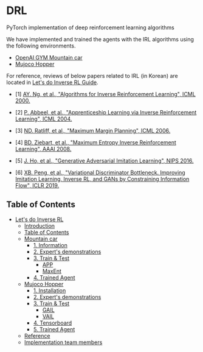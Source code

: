 # DRL
PyTorch implementation of deep reinforcement learning algorithms

We have implemented and trained the agents with the IRL algorithms using the following environments.

- [OpenAI GYM Mountain car](https://gym.openai.com/envs/MountainCar-v0/)
- [Mujoco Hopper](https://gym.openai.com/envs/Hopper-v2/)

For reference, reviews of below papers related to IRL (in Korean) are located in [Let's do Inverse RL Guide](https://reinforcement-learning-kr.github.io/2019/01/22/0_lets-do-irl-guide/).

<a name="1"></a>

- [1] [AY. Ng, et al., "Algorithms for Inverse Reinforcement Learning", ICML 2000.](http://ai.stanford.edu/~ang/papers/icml00-irl.pdf) 

<a name="2"></a>

- [2] [P. Abbeel, et al., "Apprenticeship Learning via Inverse Reinforcement Learning", ICML 2004.](http://people.eecs.berkeley.edu/~russell/classes/cs294/s11/readings/Abbeel+Ng:2004.pdf)

<a name="3"></a>

- [3] [ND. Ratliff, et al., "Maximum Margin Planning", ICML 2006.](https://www.ri.cmu.edu/pub_files/pub4/ratliff_nathan_2006_1/ratliff_nathan_2006_1.pdf)

<a name="4"></a>

- [4] [BD. Ziebart, et al., "Maximum Entropy Inverse Reinforcement Learning", AAAI 2008.](http://www.aaai.org/Papers/AAAI/2008/AAAI08-227.pdf)

<a name="5"></a>

- [5] [J. Ho, et al., "Generative Adversarial Imitation Learning", NIPS 2016.](https://papers.nips.cc/paper/6391-generative-adversarial-imitation-learning.pdf)

<a name="6"></a>

- [6] [XB. Peng, et al., "Variational Discriminator Bottleneck. Improving Imitation Learning, Inverse RL, and GANs by Constraining Information Flow", ICLR 2019.](https://arxiv.org/pdf/1810.00821.pdf)

## Table of Contents

<!-- @import "[TOC]" {cmd="toc" depthFrom=1 depthTo=6 orderedList=false} -->
<!-- code_chunk_output -->

- [Let's do Inverse RL](#lets-do-inverse-rl)
  - [Introduction](#introduction)
  - [Table of Contents](#table-of-contents)
  - [Mountain car](#mountain-car)
    - [1. Information](#1-information)
    - [2. Expert's demonstrations](#2-experts-demonstrations)
    - [3. Train & Test](#3-train--test)
      - [APP](#app)
      - [MaxEnt](#maxent)
    - [4. Trained Agent](#4-trained-agent)
  - [Mujoco Hopper](#mujoco-hopper)
    - [1. Installation](#1-installation)
    - [2. Expert's demonstrations](#2-experts-demonstrations-1)
    - [3. Train & Test](#3-train--test-1)
      - [GAIL](#gail)
      - [VAIL](#vail)
    - [4. Tensorboard](#4-tensorboard)
    - [5. Trained Agent](#5-trained-agent)
  - [Reference](#reference)
  - [Implementation team members](#implementation-team-members)

<!-- /code_chunk_output -->
